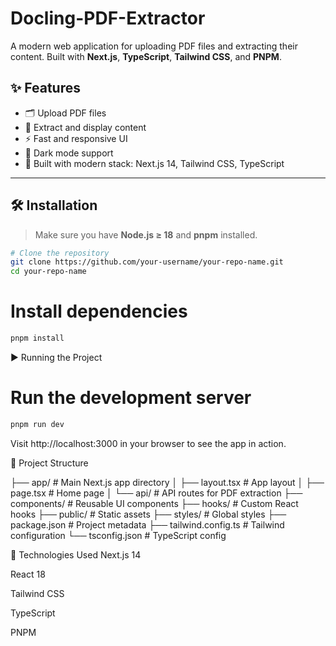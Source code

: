 # Docling-PDF-Extractor


A modern web application for uploading PDF files and extracting their content. Built with **Next.js**, **TypeScript**, **Tailwind CSS**, and **PNPM**.

## ✨ Features

- 🗂 Upload PDF files
- 🧠 Extract and display content
- ⚡ Fast and responsive UI
- 🌙 Dark mode support
- 🚀 Built with modern stack: Next.js 14, Tailwind CSS, TypeScript

---

## 🛠️ Installation

> Make sure you have **Node.js ≥ 18** and **pnpm** installed.

```bash
# Clone the repository
git clone https://github.com/your-username/your-repo-name.git
cd your-repo-name
```

# Install dependencies
```bash
pnpm install
```
▶️ Running the Project

# Run the development server
```bash
pnpm run dev
```
Visit http://localhost:3000 in your browser to see the app in action.

🧱 Project Structure

├── app/                 # Main Next.js app directory
│   ├── layout.tsx       # App layout
│   ├── page.tsx         # Home page
│   └── api/             # API routes for PDF extraction
├── components/          # Reusable UI components
├── hooks/               # Custom React hooks
├── public/              # Static assets
├── styles/              # Global styles
├── package.json         # Project metadata
├── tailwind.config.ts   # Tailwind configuration
└── tsconfig.json        # TypeScript config


🧰 Technologies Used
Next.js 14

React 18

Tailwind CSS

TypeScript

PNPM

